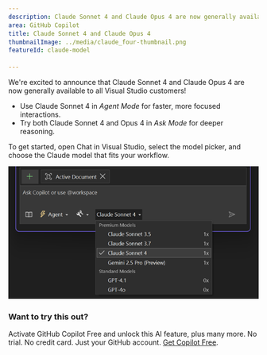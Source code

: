 ```yaml
---
description: Claude Sonnet 4 and Claude Opus 4 are now generally available in Visual Studio, offering enhanced AI capabilities.
area: GitHub Copilot
title: Claude Sonnet 4 and Claude Opus 4
thumbnailImage: ../media/claude_four-thumbnail.png
featureId: claude-model

---
```



We're excited to announce that Claude Sonnet 4 and Claude Opus 4 are now generally available to all Visual Studio customers!

* Use Claude Sonnet 4 in *Agent Mode* for faster, more focused interactions.
* Try both Claude Sonnet 4 and Opus 4 in *Ask Mode* for deeper reasoning. 

To get started, open Chat in Visual Studio, select the model picker, and choose the Claude model that fits your workflow.

![New Model](../media/claude_four.png)

### Want to try this out?
Activate GitHub Copilot Free and unlock this AI feature, plus many more.
No trial. No credit card. Just your GitHub account. [Get Copilot Free](https://github.com/settings/copilot).
